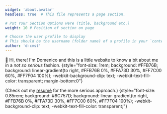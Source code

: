 ```yaml
---
widget: 'about.avatar'
headless: true  # This file represents a page section.

# Put Your Section Options Here (title, background etc.)
weight: 10 # Position of section on page

# Choose the user profile to display
# This should be the username (folder name) of a profile in your `content/authors/` folder.
author: 'd-cmst'
---
```

👋 Hi, there! I'm Domenico and this is a little website to know a bit about me in a _not so serious_ fashion. 
{style="font-size: 1rem; background: #FFB76B; background: linear-gradient(to right, #FFB76B 0%, #FFA73D 30%, #FF7C00 60%, #FF7F04 100%); -webkit-background-clip: text; -webkit-text-fill-color: transparent; margin-bottom:0"}

(Check out my [resumé](static/upload/dcmst_resume_en.pdf) for the more serious approach.)
{style="font-size: 0.85rem; background: #6C757D; background: linear-gradient(to right, #FFB76B 0%, #FFA73D 30%, #FF7C00 60%, #FF7F04 100%); -webkit-background-clip: text; -webkit-text-fill-color: transparent;"}

